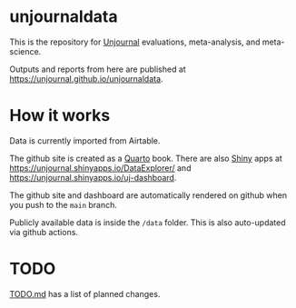 # unjournaldata

This is the repository for
[Unjournal](https://www.unjournal.org) evaluations, meta-analysis, and meta-science.

Outputs and reports from here are published at <https://unjournal.github.io/unjournaldata>.


# How it works

Data is currently imported from Airtable. 

The github site is created as a [Quarto](https://quarto.org) book. There are also [Shiny](https://shiny.posit.co) apps at
<https://unjournal.shinyapps.io/DataExplorer/> and <https://unjournal.shinyapps.io/uj-dashboard>.

The github site and dashboard are automatically rendered on github when you push to the `main` branch.

Publicly available data is inside the `/data` folder. This is also auto-updated
via github actions.


# TODO


[TODO.md](TODO.md) has a list of planned changes.
